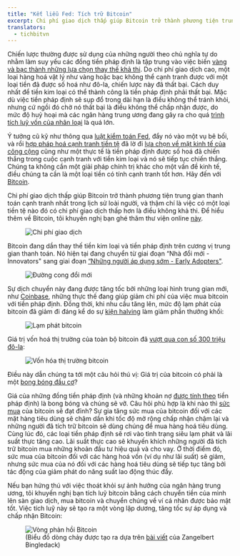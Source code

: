 ```yaml
---
title: "Kết liễu Fed: Tích trữ Bitcoin"
excerpt: Chi phí giao dịch thấp giúp Bitcoin trở thành phương tiện trung gian thanh toán cạnh tranh nhất trong lịch sử loài người, và thậm chí là việc có một loại tiền tệ nào đó có chi phí giao dịch thấp hơn là điều không khả thi.
translators:
  - tichbitvn
---
```


Chiến lược thường được sử dụng của những người theo chủ nghĩa tự do nhằm làm suy yếu các đồng tiền pháp định là tập trung vào việc biến [vàng và bạc thành những lựa chọn thay thế khả thi](https://constitution.org/1-Activism/mon/greenspan_gold.htm). Do chi phí giao dịch cao, một loại hàng hoá vật lý như vàng hoặc bạc không thể cạnh tranh được với một loại tiền đã được số hoá như đô-la, chiến lược này đã thất bại. Cách duy nhất để tiền kim loại có thể thành công là tiền pháp định phải thất bại. Mặc dù việc tiền pháp định sẽ sụp đổ trong dài hạn là điều không thể tránh khỏi, nhưng cứ ngồi đó chờ nó thất bại là điều không thể chấp nhận được, do mức độ huỷ hoại mà các ngân hàng trung ương đang gây ra cho quá [trình tích luỹ vốn của nhân loại](http://mises.org/efandi/ch4.asp) là quá lớn.

Ý tưởng cũ kỹ như thông qua [luật kiểm toán Fed](http://en.wikipedia.org/wiki/Federal_Reserve_Transparency_Act), đẩy nó vào một vụ bê bối, và rồi [hợp pháp hoá cạnh tranh tiền tệ](http://www.freedomworks.org/blog/jborowski/legalize-competing-currencies) đã lờ đi [lựa chọn về mặt kinh tế của công cộng](http://en.wikipedia.org/wiki/Public_choice_theory) cũng như một thực tế là tiền pháp định được số hoá đã chiến thắng trong cuộc cạnh tranh với tiền kim loại và nó sẽ tiếp tục chiến thắng. Chúng ta không cần một giải pháp chính trị khác cho một vấn đề kinh tế, điều chúng ta cần là một loại tiền có tính cạnh tranh tốt hơn. Hãy đến với [Bitcoin](http://en.wikipedia.org/wiki/Bitcoin).

Chi phí giao dịch thấp giúp Bitcoin trở thành phương tiện trung gian thanh toán cạnh tranh nhất trong lịch sử loài người, và thậm chí là việc có một loại tiền tệ nào đó có chi phí giao dịch thấp hơn là điều không khả thi. Để hiểu thêm về Bitcoin, tôi khuyến nghị bạn ghé thăm thư viện online [này](http://themisescircle.org/blog/2013/01/25/a-bitcoin-reader/).

<figure>
  <img src="/static/img/mempool/end-the-fed-hoard-bitcoins/transactioncosts.jpg" alt="Chi phí giao dịch" />
</figure>

Bitcoin đang dần thay thế tiền kim loại và tiền pháp định trên cương vị trung gian thanh toán. Nó hiện tại đang chuyển từ giai đoạn “Nhà đổi mới - Innovators" sang giai đoạn [“Những người áp dụng sớm - Early Adopters"](http://en.wikipedia.org/wiki/Technology_adoption_lifecycle).

<figure>
  <img src="/static/img/mempool/end-the-fed-hoard-bitcoins/innovationcurve.jpg" alt="Đường cong đổi mới" />
</figure>

Sự dịch chuyển này đang được tăng tốc bởi những loại hình trung gian mới, như [Coinbase](https://coinbase.com/about), những thực thế đang giúp giảm chi phí của việc mua bitcoin với tiền pháp định. Đồng thời, khi nhu cầu tăng lên, mức độ lạm phát của bitcoin đã giảm đi đáng kể do sự [kiện halving](http://bitcoinmagazine.com/block-reward-halving-a-guide/) làm giảm phần thưởng khối:

<figure>
  <img src="/static/img/mempool/end-the-fed-hoard-bitcoins/Bitcoin-Inflation.png" alt="Lạm phát bitcoin" />
</figure>

Giá trị vốn hoá thị trường của toàn bộ bitcoin đã [vượt qua con số 300 triệu đô-la](https://blockchain.info/charts/market-cap):

<figure>
  <img src="/static/img/mempool/end-the-fed-hoard-bitcoins/marketcap.jpg" alt="Vốn hóa thị trường bitcoin" />
</figure>

Điều này dẫn chúng ta tới một câu hỏi thú vị: Giá trị của bitcoin có phải là một [bong bóng đầu cơ](http://en.wikipedia.org/wiki/Economic_bubble)?

Giá của những đồng tiền pháp định (và những khoản nợ [được tính theo](http://www.investopedia.com/terms/d/denomination.asp) tiền pháp định) là bong bóng và chúng sẽ vỡ. Câu hỏi phù hợp là khi nào thì [sức mua](http://en.wikipedia.org/wiki/Purchasing_power) của bitcoin sẽ đạt đỉnh? Sự gia tăng sức mua của bitcoin đối với các mặt hàng tiêu dùng sẽ chậm dần khi tốc độ mở rộng chấp nhận chậm lại và những người đã tích trữ bitcoin sẽ dùng chúng để mua hàng hoá tiêu dùng. Cùng lúc đó, các loại tiền pháp định sẽ rơi vào tình trạng siêu lạm phát và lãi suất thực tăng cao. Lãi suất thực cao sẽ khuyến khích những người đã tích trữ bitcoin mua những khoản đầu tư hiệu quả và cho vay. Ở thời điểm đó, sức mua của bitcoin đối với các hàng hoá vốn (ví dụ như lãi suất) sẽ giảm, nhưng sức mua của nó đối với các hàng hoá tiêu dùng sẽ tiếp tục tăng bởi tác động của giảm phát do năng suất lao động thúc đẩy.

Nếu bạn hứng thú với việc thoát khỏi sự ảnh hưởng của ngân hàng trung ương, tôi khuyến nghị bạn tích luỹ bitcoin bằng cách chuyển tiền của mình lên sàn giao dịch, mua bitcoin và chuyển chúng về ví cá nhân được bảo mật tốt. Việc tích luỹ này sẽ tạo ra một vòng lặp dương, tăng tốc sự áp dụng và chấp nhận Bitcoin:

<figure>
  <img src="/static/img/mempool/end-the-fed-hoard-bitcoins/bitcoinfeedbackloops.jpg" alt="Vòng phản hồi Bitcoin" />
  <figcaption>(Biểu đồ dòng chảy được tạo ra dựa trên <a href="https://bitcointalk.org/index.php?topic=144911.0">bài viết</a> của Zangelbert Bingledack)</figcaption>
</figure>
